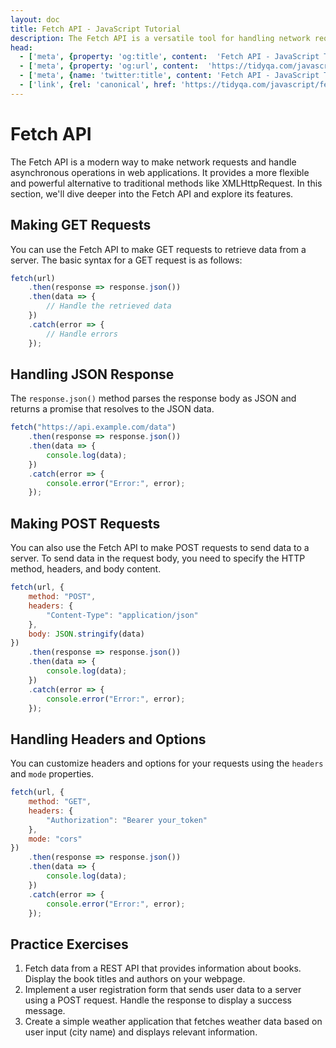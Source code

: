 ```yaml
---
layout: doc
title: Fetch API - JavaScript Tutorial
description: The Fetch API is a versatile tool for handling network requests and asynchronous operations in web development. By mastering its features, you can build applications that interact with remote APIs and provide real-time data to users.
head:
  - ['meta', {property: 'og:title', content:  'Fetch API - JavaScript Tutorial' }]
  - ['meta', {property: 'og:url', content:  'https://tidyqa.com/javascript/fetch-api/' }] 
  - ['meta', {name: 'twitter:title', content: 'Fetch API - JavaScript Tutorial'}]
  - ['link', {rel: 'canonical', href: 'https://tidyqa.com/javascript/fetch-api/'}]
---
```


# Fetch API

The Fetch API is a modern way to make network requests and handle asynchronous operations in web applications. It provides a more flexible and powerful alternative to traditional methods like XMLHttpRequest. In this section, we'll dive deeper into the Fetch API and explore its features.

## Making GET Requests

You can use the Fetch API to make GET requests to retrieve data from a server. The basic syntax for a GET request is as follows:

```javascript
fetch(url)
    .then(response => response.json())
    .then(data => {
        // Handle the retrieved data
    })
    .catch(error => {
        // Handle errors
    });
```

## Handling JSON Response

The `response.json()` method parses the response body as JSON and returns a promise that resolves to the JSON data.

```javascript
fetch("https://api.example.com/data")
    .then(response => response.json())
    .then(data => {
        console.log(data);
    })
    .catch(error => {
        console.error("Error:", error);
    });
```

## Making POST Requests

You can also use the Fetch API to make POST requests to send data to a server. To send data in the request body, you need to specify the HTTP method, headers, and body content.

```javascript
fetch(url, {
    method: "POST",
    headers: {
        "Content-Type": "application/json"
    },
    body: JSON.stringify(data)
})
    .then(response => response.json())
    .then(data => {
        console.log(data);
    })
    .catch(error => {
        console.error("Error:", error);
    });
```

## Handling Headers and Options

You can customize headers and options for your requests using the `headers` and `mode` properties.

```javascript
fetch(url, {
    method: "GET",
    headers: {
        "Authorization": "Bearer your_token"
    },
    mode: "cors"
})
    .then(response => response.json())
    .then(data => {
        console.log(data);
    })
    .catch(error => {
        console.error("Error:", error);
    });
```

## Practice Exercises

1. Fetch data from a REST API that provides information about books. Display the book titles and authors on your webpage.
2. Implement a user registration form that sends user data to a server using a POST request. Handle the response to display a success message.
3. Create a simple weather application that fetches weather data based on user input (city name) and displays relevant information.
